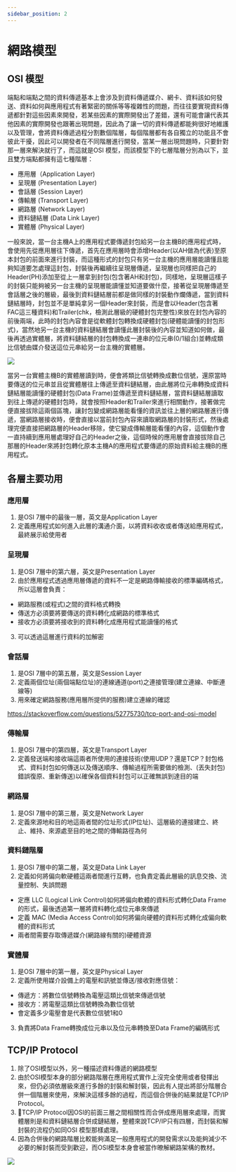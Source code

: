 ```yaml
---
sidebar_position: 2
---
```


# 網路模型


## OSI 模型

端點和端點之間的資料傳遞基本上會涉及到資料傳遞媒介、網卡、資料該如何發送、資料如何與應用程式有著緊密的關係等等複雜性的問題，而往往要實現資料傳遞都針對這些因素來開發，若某些因素的實際開發出了差錯，還有可能會讓代表其他因素的實際開發也跟著出現問題，因此為了讓一切的資料傳遞都能夠很好地維護以及管理，會將資料傳遞過程分割數個階層，每個階層都有各自獨立的功能且不會彼此干擾，因此可以開發者在不同階層進行開發，當某一層出現問題時，只要針對那一層來解決就行了，而這就是OSI 模型，而該模型下的七層階層分別為以下，並且雙方端點都擁有這七種階層：
  - 應用層（Application Layer)
  - 呈現層 (Presentation Layer)
  - 會話層 (Session Layer)
  - 傳輸層 (Transport Layer)
  - 網路層 (Network Layer)
  - 資料鏈結層 (Data Link Layer)
  - 實體層 (Physical Layer)

一般來說，當一台主機A上的應用程式要傳遞封包給另一台主機B的應用程式時，會使用先從應用層往下傳遞，首先在應用層時會添增Header(以AH做為代表)至原本封包的前面來進行封裝，而這種形式的封包只有另一台主機的應用層能讀懂且能夠知道要怎處理這封包，封裝後再繼續往呈現層傳遞，呈現層也同樣把自己的Header(PH)添加至從上一層拿到封包(包含著AH和封包)，同樣地，呈現層這樣子的封裝只能夠被另一台主機的呈現層能讀懂並知道要做什麼，接著從呈現層傳遞至會話層之後的層級，最後到資料鏈結層前都是做同樣的封裝動作爛傳遞，當到資料鏈結層時，封包並不是單純拿另一個Header來封裝，而是會以Header(包含著FAC這三種資料)和Trailer(chk，檢測此層級的硬體封包完整性)來放在封包內容的前後兩端，此時的封包內容會是從軟體封包轉換成硬體封包(硬體能讀懂的封包形式)，當然地另一台主機的資料鏈結層會讀懂此層封裝後的內容並知道如何做，最後再透過實體層，將資料鏈結層的封包轉換成一連串的位元串(0/1組合)並轉成類比信號由媒介發送這位元串給另一台主機的實體層。

![](https://res.cloudinary.com/dqfxgtyoi/image/upload/v1633455135/blog/network/macaddrNetwork/osimodel_s84kdv.png)

當另一台實體主機B的實體層讀到時，便會將類比信號轉換成數位信號，還原當時要傳送的位元串並且從實體層往上傳遞至資料鏈結層，由此層將位元串轉換成資料鏈結層能讀懂的硬體封包(Data Frame)並傳遞至資料鏈結層，當資料鏈結層讀取到往上傳遞的硬體封包時，就會按照Header和Trailer來進行相關動作，接著做完便直接拔除這兩個區塊，讓封包變成網路層能看懂的資訊並往上層的網路層進行傳遞，當網路層接收時，便會直接以當前封包內容來讀取網路層的封裝形式，然後處理完便直接把網路層的Header移除，使它變成傳輸層能看懂的內容，這個動作會一直持續到應用層處理好自己的Header之後，這個時候的應用層會直接拔除自己那層的Header來將封包轉化原本主機A的應用程式要傳遞的原始資料給主機B的應用程式。

## 各層主要功用

### 應用層
1. 是OSI 7層中的最後一層，英文是Application Layer
2. 定義應用程式如何進入此層的溝通介面，以將資料收收或者傳送給應用程式，最終展示給使用者

### 呈現層
1. 是OSI 7層中的第六層，英文是Presentation Layer
2. 由於應用程式透過應用層傳遞的資料不一定是網路傳輸接收的標準編碼格式，所以這層會負責：
  - 網路服務(或程式)之間的資料格式轉換
  - 傳送方必須要將要傳送的資料轉化成網路的標準格式
  - 接收方必須要將接收到的資料轉化成應用程式能讀懂的格式
3. 可以透過這層進行資料的加解密

### 會話層
1. 是OSI 7層中的第五層，英文是Session Layer
2. 定義兩個位址(兩個端點位址)的連線通道(port)之連接管理(建立連線、中斷連線等)
3. 用來確定網路服務(應用層所提供的服務)建立連線的確認

https://stackoverflow.com/questions/52775730/tcp-port-and-osi-model


### 傳輸層
1. 是OSI 7層中的第四層，英文是Transport Layer
2. 定義發送端和接收端這兩者所使用的連接技術(使用UDP？還是TCP？封包格式、資料封包如何傳送以及傳送順序、傳輸過程所需要做的檢測、(丟失封包)錯誤復原、重新傳送)以確保各個資料封包可以正確無誤到達目的端


### 網路層
1. 是OSI 7層中的第三層，英文是Network Layer
2. 定義來源地和目的地這兩者間的位址形式(IP位址)、這層級的連接建立、終止、維持、來源處至目的地之間的傳輸路徑為何


### 資料鏈階層
1. 是OSI 7層中的第二層，英文是Data Link Layer
2. 定義如何將偏向軟硬體這兩者間進行互轉，也負責定義此層級的訊息交換、流量控制、失誤問題
  - 定應 LLC (Logical Link Control)如何將偏向軟體的資料形式轉化Data Frame的形式，最後透過第一層將資料轉化成位元串來傳遞
  - 定義 MAC (Media Access Control)如何將偏向硬體的資料形式轉化成偏向軟體的資料形式
  - 兩者間需要存取傳遞媒介(網路線有關的)硬體資源


### 實體層
1. 是OSI 7層中的第一層，英文是Physical Layer
2. 定義所使用媒介設備上的電壓和訊號並傳送/接收對應信號：
  - 傳遞方：將數位信號轉換為電壓這類比信號來傳遞信號
  - 接收方：將電壓這類比信號轉換為數位信號
  - 會定義多少電壓會是代表數位信號1和0
3. 負責將Data Frame轉換成位元串以及位元串轉換至Data Frame的編碼形式




## TCP/IP Protocol
1. 除了OSI模型以外，另一種描述資料傳遞的網路模型
2. 由於OSI模型本身的部分網路階層在應用程式實作上沒完全使用或者發揮出來，但仍必須依層級來進行多餘的封裝和解封裝，因此有人提出將部分階層合併一個階層來使用，來解決這樣多餘的過程，而這個合併後的結果就是TCP/IP Protocol。
3. TCP/IP Protocol因OSI的前面三層之間相關性而合併成應用層來處理，而實體層則是和資料鏈結層合併成鏈結層，整體來說TCP/IP只有四層，而封裝和解封裝的流程仍如同OSI 模型那樣處理。
4. 因為合併後的網路階層比較能夠滿足一般應用程式的開發需求以及能夠減少不必要的解封裝而受到歡迎，而OSI模型本身會被當作暸解網路架構的教材。

![](https://res.cloudinary.com/dqfxgtyoi/image/upload/v1633511952/blog/network/networkModel/osi2tcp_jn4i6a.png)






